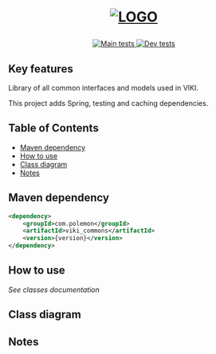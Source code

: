 <h1 align="center">
    <a href="https://github.com/polemonLX/Commons-VIKI">

![LOGO](/doc/images/logo.svg)

</a>
</h1>

<p align="center">
    <a href="https://github.com/polemonLX/Commons-VIKI/actions/workflows/mainPipeline.yml">
        <img src="https://github.com/polemonLX/Commons-VIKI/actions/workflows/mainPipeline.yml/badge.svg" alt="Main tests">
    </a>
    <a href="https://github.com/polemonLX/Commons-VIKI/actions/workflows/devPipeline.yml">
        <img src="https://github.com/polemonLX/Commons-VIKI/actions/workflows/devPipeline.yml/badge.svg" alt="Dev tests">
    </a>
</p>

## Key features

Library of all common interfaces and models used in VIKI.

This project adds Spring, testing and caching dependencies.

## Table of Contents

- [Maven dependency](#maven-dependency)
- [How to use](#how-to-use)
- [Class diagram](#class-diagram)
- [Notes](#notes)

## Maven dependency

```xml
<dependency>
    <groupId>com.polemon</groupId>
    <artifactId>viki_commons</artifactId>
    <version>{version}</version>
</dependency>
```

## How to use

*See classes documentation*

## Class diagram

## Notes